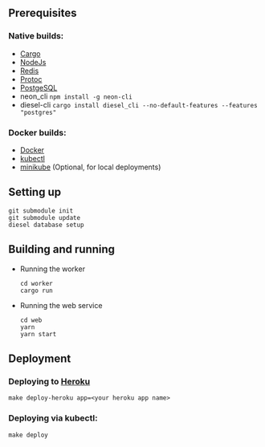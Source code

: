 ## Prerequisites

### Native builds:

- [Cargo](https://doc.rust-lang.org/cargo/getting-started/installation.html)
- [NodeJs](https://nodejs.org/en/)
- [Redis](https://redis.io/)
- [Protoc](https://developers.google.com/protocol-buffers/docs/downloads.html)
- [PostgeSQL](https://www.postgresql.org/)
- neon_cli `npm install -g neon-cli`
- diesel-cli `cargo install diesel_cli --no-default-features --features "postgres"`

### Docker builds:

- [Docker](https://www.docker.com/)
- [kubectl](https://kubernetes.io/docs/tasks/tools/install-kubectl/)
- [minikube](https://kubernetes.io/docs/tasks/tools/install-minikube/) (Optional, for local deployments)

## Setting up

```
git submodule init
git submodule update
diesel database setup
```

## Building and running

- Running the worker

  ```
  cd worker
  cargo run
  ```

- Running the web service

  ```
  cd web
  yarn
  yarn start
  ```

## Deployment

### Deploying to [Heroku](https://heroku.com)

`make deploy-heroku app=<your heroku app name>`

### Deploying via kubectl:

`make deploy`
